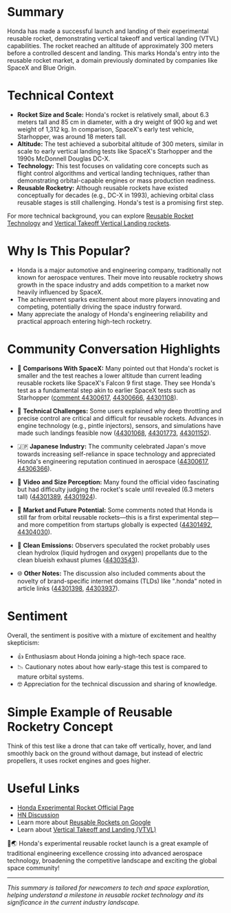 # Summary
Honda has made a successful launch and landing of their experimental reusable rocket, demonstrating vertical takeoff and vertical landing (VTVL) capabilities. The rocket reached an altitude of approximately 300 meters before a controlled descent and landing. This marks Honda's entry into the reusable rocket market, a domain previously dominated by companies like SpaceX and Blue Origin.

# Technical Context
- **Rocket Size and Scale:** Honda's rocket is relatively small, about 6.3 meters tall and 85 cm in diameter, with a dry weight of 900 kg and wet weight of 1,312 kg. In comparison, SpaceX's early test vehicle, Starhopper, was around 18 meters tall.
- **Altitude:** The test achieved a suborbital altitude of 300 meters, similar in scale to early vertical landing tests like SpaceX's Starhopper and the 1990s McDonnell Douglas DC-X.
- **Technology:** This test focuses on validating core concepts such as flight control algorithms and vertical landing techniques, rather than demonstrating orbital-capable engines or mass production readiness.
- **Reusable Rocketry:** Although reusable rockets have existed conceptually for decades (e.g., DC-X in 1993), achieving orbital class reusable stages is still challenging. Honda's test is a promising first step.

For more technical background, you can explore [Reusable Rocket Technology](https://www.google.com/search?q=reusable+rocket+technology) and [Vertical Takeoff Vertical Landing rockets](https://www.google.com/search?q=VTVL+rockets).

# Why Is This Popular?
- Honda is a major automotive and engineering company, traditionally not known for aerospace ventures. Their move into reusable rocketry shows growth in the space industry and adds competition to a market now heavily influenced by SpaceX.
- The achievement sparks excitement about more players innovating and competing, potentially driving the space industry forward.
- Many appreciate the analogy of Honda's engineering reliability and practical approach entering high-tech rocketry.

# Community Conversation Highlights
- 🚀 **Comparisons With SpaceX:** Many pointed out that Honda's rocket is smaller and the test reaches a lower altitude than current leading reusable rockets like SpaceX's Falcon 9 first stage. They see Honda's test as a fundamental step akin to earlier SpaceX tests such as Starhopper ([comment 44300617](https://news.ycombinator.com/item?id=44300617), [44300666](https://news.ycombinator.com/item?id=44300666), [44301108](https://news.ycombinator.com/item?id=44301108)).

- 🔧 **Technical Challenges:** Some users explained why deep throttling and precise control are critical and difficult for reusable rockets. Advances in engine technology (e.g., pintle injectors), sensors, and simulations have made such landings feasible now ([44301068](https://news.ycombinator.com/item?id=44301068), [44301773](https://news.ycombinator.com/item?id=44301773), [44301152](https://news.ycombinator.com/item?id=44301152)).

- 🇯🇵 **Japanese Industry:** The community celebrated Japan's move towards increasing self-reliance in space technology and appreciated Honda's engineering reputation continued in aerospace ([44300617](https://news.ycombinator.com/item?id=44300617), [44306366](https://news.ycombinator.com/item?id=44306366)).

- 🎥 **Video and Size Perception:** Many found the official video fascinating but had difficulty judging the rocket's scale until revealed (6.3 meters tall) ([44301389](https://news.ycombinator.com/item?id=44301389), [44301924](https://news.ycombinator.com/item?id=44301924)).

- 🌱 **Market and Future Potential:** Some comments noted that Honda is still far from orbital reusable rockets—this is a first experimental step—and more competition from startups globally is expected ([44301492](https://news.ycombinator.com/item?id=44301492), [44304030](https://news.ycombinator.com/item?id=44304030)).

- 🧪 **Clean Emissions:** Observers speculated the rocket probably uses clean hydrolox (liquid hydrogen and oxygen) propellants due to the clean blueish exhaust plumes ([44303543](https://news.ycombinator.com/item?id=44303543)).

- 🌐 **Other Notes:** The discussion also included comments about the novelty of brand-specific internet domains (TLDs) like ".honda" noted in article links ([44301398](https://news.ycombinator.com/item?id=44301398), [44303937](https://news.ycombinator.com/item?id=44303937)).

# Sentiment
Overall, the sentiment is positive with a mixture of excitement and healthy skepticism:
- 👍 Enthusiasm about Honda joining a high-tech space race.
- 📉 Cautionary notes about how early-stage this test is compared to mature orbital systems.
- 🤓 Appreciation for the technical discussion and sharing of knowledge.

# Simple Example of Reusable Rocketry Concept
Think of this test like a drone that can take off vertically, hover, and land smoothly back on the ground without damage, but instead of electric propellers, it uses rocket engines and goes higher.

# Useful Links
- [Honda Experimental Rocket Official Page](https://global.honda/en/topics/2025/c_2025-06-17ceng.html)
- [HN Discussion](https://news.ycombinator.com/item?id=44300102)
- Learn more about [Reusable Rockets on Google](https://www.google.com/search?q=reusable+rockets+spaceX)
- Learn about [Vertical Takeoff and Landing (VTVL)](https://www.google.com/search?q=vertical+takeoff+vertical+landing)

🚀🌏 Honda's experimental reusable rocket launch is a great example of traditional engineering excellence crossing into advanced aerospace technology, broadening the competitive landscape and exciting the global space community!

---

*This summary is tailored for newcomers to tech and space exploration, helping understand a milestone in reusable rocket technology and its significance in the current industry landscape.*